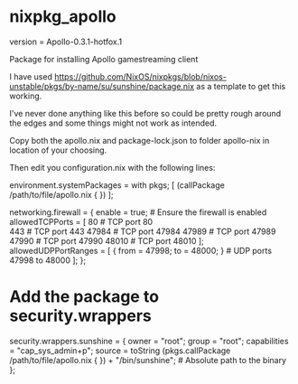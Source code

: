 # nixpkg_apollo

version = Apollo-0.3.1-hotfox.1

Package for installing Apollo gamestreaming client 

I have used https://github.com/NixOS/nixpkgs/blob/nixos-unstable/pkgs/by-name/su/sunshine/package.nix as a template to get this working.

I've never done anything like this before so could be pretty rough around the edges and some things might not work as intended.

Copy both the apollo.nix and package-lock.json to folder apollo-nix in location of your choosing.

Then edit you configuration.nix with the following lines:

environment.systemPackages = with pkgs; [
  (callPackage /path/to/file/apollo.nix { })
];

networking.firewall = {
    enable = true; # Ensure the firewall is enabled
    allowedTCPPorts = [
        80 # TCP port 80  
        443 # TCP port 443
      47984 # TCP port 47984
      47989 # TCP port 47989
      47990 # TCP port 47990
      48010 # TCP port 48010
    ];
    allowedUDPPortRanges = [
      { from = 47998; to = 48000; } # UDP ports 47998 to 48000
    ];
  };
  
  # Add the package to security.wrappers
  security.wrappers.sunshine = {
    owner = "root";
    group = "root";
    capabilities = "cap_sys_admin+p";
    source = toString (pkgs.callPackage /path/to/file/apollo.nix { }) + "/bin/sunshine"; # Absolute path to the binary
  };

